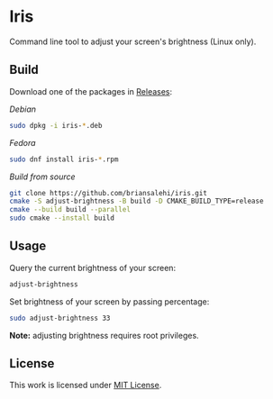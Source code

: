 # Iris

Command line tool to adjust your screen's brightness (Linux only).

## Build

Download one of the packages in [Releases](https://github.com/briansalehi/iris/releases/latest):

*Debian*
```sh
sudo dpkg -i iris-*.deb
```

*Fedora*
```sh
sudo dnf install iris-*.rpm
```

*Build from source*
```sh
git clone https://github.com/briansalehi/iris.git
cmake -S adjust-brightness -B build -D CMAKE_BUILD_TYPE=release
cmake --build build --parallel
sudo cmake --install build
```

## Usage

Query the current brightness of your screen:

```sh
adjust-brightness
```

Set brightness of your screen by passing percentage:

```sh
sudo adjust-brightness 33
```

**Note:** adjusting brightness requires root privileges.

## License

This work is licensed under [MIT License](LICENSE.md).
